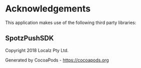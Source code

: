 # Acknowledgements
This application makes use of the following third party libraries:

## SpotzPushSDK

Copyright 2018 Localz Pty Ltd.

Generated by CocoaPods - https://cocoapods.org
